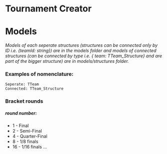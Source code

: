 # Tournament Creator

# Models

*Models of each seperate structures (structures can be connected only by ID i.e. {teamId: string}) are in the models folder and models of connected structures (can be connected by type i.e. { team: TTeam_Structure} and are part of the bigger structure) are in models/structures folder.*

### Examples of nomenclature:
```
Seperate: TTeam
Connected: TTeam_Structure
```
### Bracket rounds
##### round number:
- 1 - Final
- 2 - Semi-Final
- 4 - Quarter-Final
- 8 - 1/8 finals
- 16 - 1/16 finals
...
